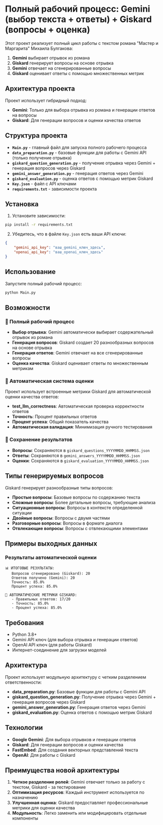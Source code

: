 # Полный рабочий процесс: Gemini (выбор текста + ответы) + Giskard (вопросы + оценка)

Этот проект реализует полный цикл работы с текстом романа "Мастер и Маргарита" Михаила Булгакова:
1. **Gemini** выбирает отрывок из романа
2. **Giskard** генерирует вопросы на основе отрывка
3. **Gemini** отвечает на сгенерированные вопросы
4. **Giskard** оценивает ответы с помощью множественных метрик

## Архитектура проекта

Проект использует гибридный подход:
- **Gemini**: Только для выбора отрывка из романа и генерации ответов на вопросы
- **Giskard**: Для генерации вопросов и оценки качества ответов

## Структура проекта

- **`Main.py`** - главный файл для запуска полного рабочего процесса
- **`data_preparation.py`** - базовые функции для работы с Gemini API (только получение отрывка)
- **`giskard_question_generation.py`** - получение отрывка через Gemini + генерация вопросов через Giskard
- **`gemini_answer_generation.py`** - генерация ответов через Gemini
- **`giskard_evaluation.py`** - оценка ответов с помощью метрик Giskard
- **`Key.json`** - файл с API ключами
- **`requirements.txt`** - зависимости проекта

## Установка

1. Установите зависимости:
```bash
pip install -r requirements.txt
```

2. Убедитесь, что в файле `Key.json` есть ваши API ключи:
```json
{
    "gemini_api_key": "ваш_gemini_ключ_здесь",
    "openai_api_key": "ваш_openai_ключ_здесь"
}
```

## Использование

Запустите полный рабочий процесс:
```bash
python Main.py
```

## Возможности

### 🔄 Полный рабочий процесс
- **Выбор отрывка**: Gemini автоматически выбирает содержательный отрывок из романа
- **Генерация вопросов**: Giskard создает 20 разнообразных вопросов на основе отрывка
- **Генерация ответов**: Gemini отвечает на все сгенерированные вопросы
- **Оценка качества**: Giskard оценивает ответы по множественным метрикам

### 🤖 Автоматическая система оценки
Проект использует встроенные метрики Giskard для автоматической оценки качества ответов:
- **test_llm_correctness**: Автоматическая проверка корректности ответов
- **Точность**: Процент правильных ответов
- **Процент успеха**: Общий показатель качества
- **Автоматическая валидация**: Минимизация ручного тестирования

### 💾 Сохранение результатов
- **Вопросы**: Сохраняются в `giskard_questions_YYYYMMDD_HHMMSS.json`
- **Ответы**: Сохраняются в `gemini_answers_YYYYMMDD_HHMMSS.json`
- **Оценки**: Сохраняются в `giskard_evaluation_YYYYMMDD_HHMMSS.json`

## Типы генерируемых вопросов

Giskard генерирует разнообразные типы вопросов:
- **Простые вопросы**: Базовые вопросы по содержанию текста
- **Сложные вопросы**: Более детальные вопросы, требующие анализа
- **Ситуационные вопросы**: Вопросы в контексте определенной ситуации
- **Двойные вопросы**: Вопросы с двумя частями
- **Разговорные вопросы**: Вопросы в формате диалога
- **Отвлекающие вопросы**: Вопросы с отвлекающими элементами

## Примеры выходных данных

### Результаты автоматической оценки
```
📊 ИТОГОВЫЕ РЕЗУЛЬТАТЫ:
   Вопросов сгенерировано (Giskard): 20
   Ответов получено (Gemini): 20
   Точность: 85.0%
   Процент успеха: 85.0%

🤖 АВТОМАТИЧЕСКИЕ МЕТРИКИ GISKARD:
   - Правильных ответов: 17/20
   - Точность: 85.0%
   - Процент успеха: 85.0%
```

## Требования

- Python 3.8+
- Gemini API ключ (для выбора отрывка и генерации ответов)
- OpenAI API ключ (для работы Giskard)
- Интернет-соединение для загрузки моделей

## Архитектура

Проект использует модульную архитектуру с четким разделением ответственности:
- **data_preparation.py**: Базовые функции для работы с Gemini API
- **giskard_question_generation.py**: Получение отрывка через Gemini + генерация вопросов через Giskard
- **gemini_answer_generation.py**: Генерация ответов через Gemini
- **giskard_evaluation.py**: Оценка ответов с помощью метрик Giskard

## Технологии

- **Google Gemini**: Для выбора отрывков и генерации ответов
- **Giskard**: Для генерации вопросов и оценки качества
- **FastEmbed**: Для создания векторных представлений текста
- **OpenAI**: Для работы с Giskard

## Преимущества новой архитектуры

1. **Четкое разделение ролей**: Gemini отвечает только за работу с текстом, Giskard - за тестирование
2. **Оптимизация ресурсов**: Каждый инструмент используется по назначению
3. **Улучшенная оценка**: Giskard предоставляет профессиональные метрики для оценки качества
4. **Модульность**: Легко заменить или модифицировать отдельные компоненты 